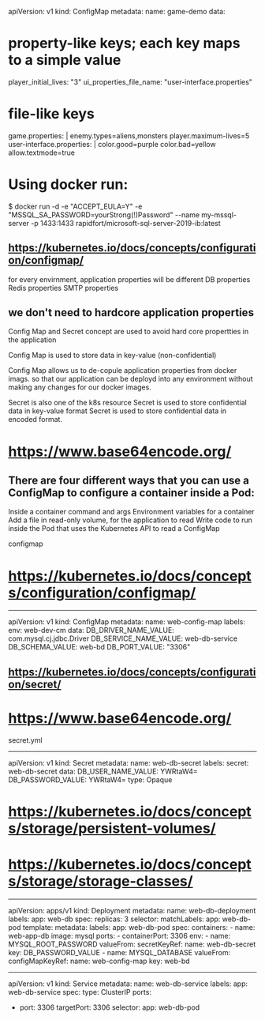 apiVersion: v1
kind: ConfigMap
metadata:
  name: game-demo
data:
  # property-like keys; each key maps to a simple value
  player_initial_lives: "3"
  ui_properties_file_name: "user-interface.properties"

  # file-like keys
  game.properties: |
    enemy.types=aliens,monsters
    player.maximum-lives=5    
  user-interface.properties: |
    color.good=purple
    color.bad=yellow
    allow.textmode=true  



# Using docker run:
$ docker run -d -e "ACCEPT_EULA=Y" -e "MSSQL_SA_PASSWORD=yourStrong(!)Password" --name my-mssql-server -p 1433:1433 rapidfort/microsoft-sql-server-2019-ib:latest

 ## https://kubernetes.io/docs/concepts/configuration/configmap/

for every envirnment, application properties will be different
	DB properties
	Redis properties
	SMTP properties

## we don't need to hardcore application properties

Config Map and Secret concept are used to avoid hard core propertties in the application

Config Map is used to store data in key-value (non-confidential)

Config Map allows us to de-copule application properties from docker imags.
so that our application can be deployd into any environment without making any changes for our docker images.


Secret is also one of the k8s resource
Secret is used to store confidential data in key-value format
Secret is used to store confidential data in encoded format.
# https://www.base64encode.org/

## There are four different ways that you can use a ConfigMap to configure a container inside a Pod:

Inside a container command and args
Environment variables for a container
Add a file in read-only volume, for the application to read
Write code to run inside the Pod that uses the Kubernetes API to read a ConfigMap

configmap 

# https://kubernetes.io/docs/concepts/configuration/configmap/

---
apiVersion: v1
kind: ConfigMap
metadata:
  name: web-config-map
  labels:
    env: web-dev-cm
data:
  DB_DRIVER_NAME_VALUE: com.mysql.cj.jdbc.Driver
  DB_SERVICE_NAME_VALUE: web-db-service
  DB_SCHEMA_VALUE: web-bd
  DB_PORT_VALUE: "3306"


## https://kubernetes.io/docs/concepts/configuration/secret/
# https://www.base64encode.org/
secret.yml

---
apiVersion: v1
kind: Secret
metadata:
  name: web-db-secret
  labels:
    secret: web-db-secret
data:
  DB_USER_NAME_VALUE: YWRtaW4=
  DB_PASSWORD_VALUE: YWRtaW4=
type: Opaque

# https://kubernetes.io/docs/concepts/storage/persistent-volumes/
# https://kubernetes.io/docs/concepts/storage/storage-classes/
  
		
---
apiVersion: apps/v1
kind: Deployment
metadata:
  name: web-db-deployment
  labels:
    app: web-db
spec:
  replicas: 3
  selector:
    matchLabels:
      app: web-db-pod
  template:
    metadata:
       labels:
         app: web-db-pod
    spec:
     containers:
     - name: web-app-db
       image: mysql
       ports:
       - containerPort: 3306
       env:
       - name:  MYSQL_ROOT_PASSWORD
         valueFrom:
           secretKeyRef:
             name: web-db-secret
             key: DB_PASSWORD_VALUE
       - name: MYSQL_DATABASE
         valueFrom:
           configMapKeyRef:
             name: web-config-map
             key: web-bd

---
apiVersion: v1
kind: Service
metadata:
  name: web-db-service
  labels:
   app: web-db-service
spec:
  type: ClusterIP
  ports:
  - port: 3306
    targetPort: 3306
  selector:
    app: web-db-pod


